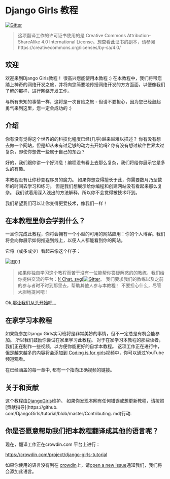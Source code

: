 # Django Girls 教程

[![Gitter](https://badges.gitter.im/DjangoGirls/tutorial.svg)](https://gitter.im/DjangoGirls/tutorial)

> 这项翻译工作的许可证书使用的是 Creative Commons Attribution-ShareAlike 4.0 International License。想查看此证书的副本，请参阅https://creativecommons.org/licenses/by-sa/4.0/

## 欢迎

欢迎来到Django Girls教程！ 很高兴您能使用本教程 :) 在本教程中，我们将带您踏上神奇的网络开发之旅，并将向您简要地传授网络开发的方方面面，以便像我们了解的那样，进行网络开发工作。

与所有未知的事情一样，这将是一次冒险之旅 - 但请不要担心，因为您已经鼓起勇气来到这里，您一定会成功的 :)

## 介绍

你有没有觉得这个世界的的科技化程度已经(几乎)越来越难以描述？ 你有没有想去做一个网站，但是却从未有过足够的动力去开始吗? 你有没有想过软件世界太过复杂，即使你想做一些属于自己的东西？

好的，我们跟你讲一个好消息！编程没有看上去那么复杂，我们将给你展示它是多么的有趣。

本教程没有让你秒变程序员的魔力。 如果你想变得擅长于此，你需要数月乃至数年的时间去学习和练习。 但是我们想展示给你编程和创建网站没有看起来那么复杂。 我们试着用深入浅出的方法解释，所以你不会觉得被技术吓到。

我们希望我们可以让你变得更爱技术，像我们一样！

## 在本教程里你会学到什么？

一旦你完成此教程，你将会拥有一个小型的可用的网站应用：你的个人博客。我们将会向你展示如何推送到线上，以便人人都能看到你的网站。

它将（或多或少）看起来像这个样子：

![图0.1](images/application.png)

> 如果你独自学习这个教程而苦于没有一位能帮你答疑解惑的的教练，我们给你提供交流的平台：[!( Chat. svg)![Gitter](https://badges.gitter.im/DjangoGirls/tutorial.svg)](https://gitter.im/DjangoGirls/tutorial)。 我们要求我们的教练以及之前的参与者时不时到那里去，帮助其他人参与本教程！ 不要担心什么，尽管大胆地提问吧！

Ok,[那让我们从头开始吧...](./how_the_internet_works/README.md)

## 在家学习本教程

如果能参加Django Girls实习班将是非常美妙的事情，但不一定总是有机会能参加。 所以我们鼓励你尝试在家里学习此教程。 对于在家学习本教程的那些读者，我们正在制作一些视频，以方便你能更好的自学本教程。 这项工作正在进行中，但是越来越多的内容将会添加到 [Coding is for girls](https://www.youtube.com/channel/UC0hNd2uW8jTR5K3KBzRuG2A/feed)视频中，你可以通过YouTube频道观看。

在已经涵盖的每一章中, 都有一个指向正确视频的链接。

## 关于和贡献

这个教程由[DjangoGirls](https://djangogirls.org/)维护。 如果你发现本网有任何错误或想更新教程，请按照 [贡献指导](https://github. com/DjangoGirls/tutorial/blob/master/Contributing. md)行动.

## 你是否愿意帮助我们把本教程翻译成其他的语言呢？

现在，翻译工作正在crowdin.com 平台上进行：

https://crowdin.com/project/django-girls-tutorial

如果你使用的语言没有列在 [crowdin](https://crowdin.com/)上，请[open a new issue](https://github.com/DjangoGirls/tutorial/issues/new)通知我们，我们将会添加此语言。